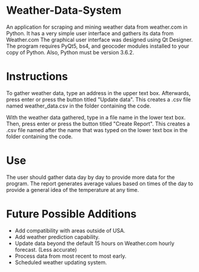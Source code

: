 # Weather-Data-System
An application for scraping and mining weather data from weather.com in Python.
It has a very simple user interface and gathers its data from Weather.com
The graphical user interface was designed using Qt Designer. The program requires PyQt5, 
bs4, and geocoder modules installed to your copy of Python. Also, Python must be version 3.6.2.

# Instructions
To gather weather data, type an address in the upper text box. 
Afterwards, press enter or press the button titled "Update data".
This creates a .csv file named weather_data.csv in the folder containing the code.

With the weather data gathered, type in a file name in the lower text box.
Then, press enter or press the button titled "Create Report".
This creates a .csv file named after the name that was typed on the lower text box 
in the folder containing the code.

# Use
The user should gather data day by day to provide more data for the program.
The report generates average values based on times of the day to provide a 
general idea of the temperature at any time.

# Future Possible Additions
- Add compatibility with areas outside of USA.
- Add weather prediction capability.
- Update data beyond the default 15 hours on Weather.com hourly forecast. (Less accurate)
- Process data from most recent to most early.
- Scheduled weather updating system.
